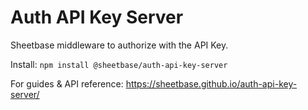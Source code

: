 # Auth API Key Server

Sheetbase middleware to authorize with the API Key.

Install: `npm install @sheetbase/auth-api-key-server`

For guides & API reference: <https://sheetbase.github.io/auth-api-key-server/>